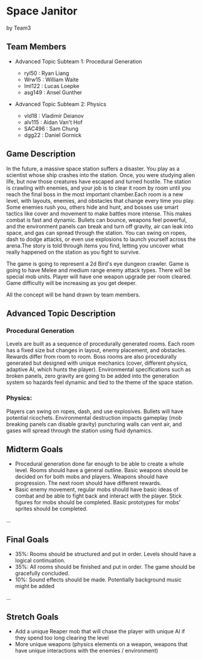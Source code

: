 # Space Janitor

by Team3

## Team Members
* Advanced Topic Subteam 1: Procedural Generation 
	 * ryl50 : Ryan Liang
     * Wrw15 : William Waite
  	 * lml122 : Lucas Loepke
     * asg149 : Ansel Gunther
   

* Advanced Topic Subteam 2: Physics
	* vld18 : Vladimir Deianov
	* alv115 : Aidan Van't Hof
	* SAC496 : Sam Chung
	* dgg22 : Daniel Gornick
	

## Game Description

In the future, a massive space station suffers a disaster. You play as a scientist whose ship crashes into the station. Once, you were studying alien life, but now those creatures have escaped and turned hostile. The station is crawling with enemies, and your job is to clear it room by room until you reach the final boss in the most important chamber.Each room is a new level, with layouts, enemies, and obstacles that change every time you play. Some enemies rush you, others hide and hunt, and bosses use smart tactics like cover and movement to make battles more intense. This makes combat is fast and dynamic. Bullets can bounce, weapons feel powerful, and the environment panels can break and turn off gravity, air can leak into space, and gas can spread through the station. You can swing on ropes, dash to dodge attacks, or even use explosions to launch yourself across the arena.The story is told through items you find, letting you uncover what really happened on the station as you fight to survive.

The game is going to represent a 2d Bird's eye dungeon crawler. Game is going to have Melee and  medium range enemy attack types. There will be special mob units. Player will have one weapon upgrade per room cleared. Game difficulty will be increasing  as you get deeper.

All the concept will be hand drawn by team members. 


## Advanced Topic Description

### Procedural Generation

Levels are built as a sequence of procedurally generated rooms. Each room has a fixed size but changes in layout, enemy placement, and obstacles. Rewards differ from room to room. Boss rooms are also procedurally generated but designed with unique mechanics (cover, different physics,  adaptive AI, which hunts the player). Environmental specifications such as broken panels, zero gravity are going to be added into the generation system so hazards feel dynamic and tied to the theme of the space station.
    
### Physics: 


Players can swing on ropes, dash, and use explosives. Bullets will have potential ricochets. Environmental destruction impacts gameplay (mob breaking panels can disable gravity) puncturing walls can vent air, and gases will spread through the station using fluid dynamics.


## Midterm Goals

* Procedural generation done far enough to be able to create a whole level. Rooms should have a general outline. Basic weapons should be decided on for both mobs and players. Weapons should have progression. The next room should have different rewards. 
* Basic enemy movement, regular mobs should have basic ideas of combat and be able to fight back and interact with the player. Stick figures for mobs should be completed. Basic prototypes for mobs’ sprites should be completed.

...

## Final Goals

* 35%: Rooms should be structured and put in order. Levels should have a logical continuation. 
* 35%: All rooms should be finished and put in order. The game should be gracefully concluded.
* 10%: Sound effects should be made. Potentially background music might be added

...

## Stretch Goals

* Add a unique Reaper mob that will chase the player with unique AI if they spend too long 
  clearing the level
* More unique weapons (physics elements on a weapon, weapons that have unique 
  interactions with the enemies / environment)

